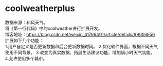 # coolweatherplus
数据来源：和风天气。  
将《第一行代码》中的coolweather进行扩展开发。  
博客地址：https://blog.csdn.net/weixin_41796401/article/details/89006956  
扩展如下几个功能：  
1.用户自定义是否更新数据和后台更新数据时间。
2.优化软件界面，根据不同天气使用不同背景。
3.改变为真实数据，拓展生活建议功能，增加隔小时天气功能。
4.允许使用多个城市。  
